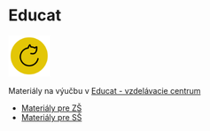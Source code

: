 # Educat
<img src="EDUCAT_ICON.png" width="75">


Materiály na výučbu v [Educat - vzdelávacie centrum](https://www.educat.sk/)


* [Materiály pre ZŠ](zš/README.md)
* [Materiály pre SŠ](sš/README.md)

